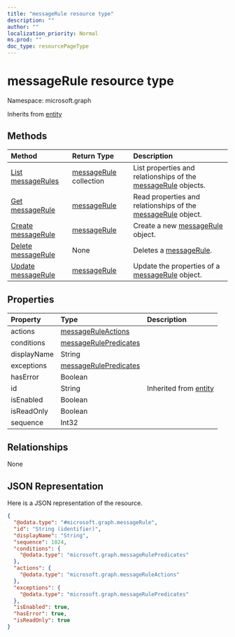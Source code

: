 ```yaml
---
title: "messageRule resource type"
description: ""
author: ""
localization_priority: Normal
ms.prod: ""
doc_type: resourcePageType
---
```


# messageRule resource type


Namespace: microsoft.graph




Inherits from [entity](../resources/entity.md)

## Methods
|Method|Return Type|Description|
|:---|:---|:---|
|[List messageRules](../api/messagerule-list.md)|[messageRule](../resources/messagerule.md) collection|List properties and relationships of the [messageRule](../resources/messagerule.md) objects.|
|[Get messageRule](../api/messagerule-get.md)|[messageRule](../resources/messagerule.md)|Read properties and relationships of the [messageRule](../resources/messagerule.md) object.|
|[Create messageRule](../api/messagerule-create.md)|[messageRule](../resources/messagerule.md)|Create a new [messageRule](../resources/messagerule.md) object.|
|[Delete messageRule](../api/messagerule-delete.md)|None|Deletes a [messageRule](../resources/messagerule.md).|
|[Update messageRule](../api/messagerule-update.md)|[messageRule](../resources/messagerule.md)|Update the properties of a [messageRule](../resources/messagerule.md) object.|

## Properties
|Property|Type|Description|
|:---|:---|:---|
|actions|[messageRuleActions](../resources/messageruleactions.md)||
|conditions|[messageRulePredicates](../resources/messagerulepredicates.md)||
|displayName|String||
|exceptions|[messageRulePredicates](../resources/messagerulepredicates.md)||
|hasError|Boolean||
|id|String| Inherited from [entity](../resources/entity.md)|
|isEnabled|Boolean||
|isReadOnly|Boolean||
|sequence|Int32||

## Relationships
None

## JSON Representation
Here is a JSON representation of the resource.
<!-- {
  "blockType": "resource",
  "keyProperty": "id",
  "@odata.type": "microsoft.graph.messageRule",
  "baseType": "microsoft.graph.entity",
  "openType": false
}
-->
``` json
{
  "@odata.type": "#microsoft.graph.messageRule",
  "id": "String (identifier)",
  "displayName": "String",
  "sequence": 1024,
  "conditions": {
    "@odata.type": "microsoft.graph.messageRulePredicates"
  },
  "actions": {
    "@odata.type": "microsoft.graph.messageRuleActions"
  },
  "exceptions": {
    "@odata.type": "microsoft.graph.messageRulePredicates"
  },
  "isEnabled": true,
  "hasError": true,
  "isReadOnly": true
}
```


